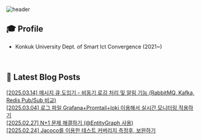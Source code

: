 
![header](https://capsule-render.vercel.app/api?type=waving&color=auto&height=220&section=header&text=Minu%20Kim&fontSize=60&animation=fadeIn&fontAlignY=38&descAlignY=51&descAlign=62)

## 🎓 Profile
- Konkuk University Dept. of Smart Ict Convergence (2021~)

<br>

## 📕 Latest Blog Posts     

<a href ="https://kminu.tistory.com/238"> [2025.03.14] 메시지 큐 도입기 - 비동기 로깅 처리 및 알림 기능 (RabbitMQ, Kafka, Redis Pub/Sub 비교) </a> <br><a href ="https://kminu.tistory.com/237"> [2025.03.04] 로그 파일 Grafana+Promtail+loki 이용해서 실시간 모니터링 적용하기 </a> <br><a href ="https://kminu.tistory.com/236"> [2025.02.27] N+1 문제 해결하기 (@EntityGraph 사용) </a> <br><a href ="https://kminu.tistory.com/235"> [2025.02.24] Jacoco를 이용한 테스트 커버리지 측정후, 보완하기 </a> <br>